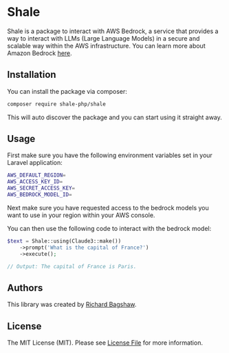 # Shale

Shale is a package to interact with AWS Bedrock, a service that provides a way to interact with LLMs (Large Language Models) in a secure and scalable way within the AWS infrastructure. You can learn more about Amazon Bedrock [here](https://aws.amazon.com/bedrock/).

## Installation 

You can install the package via composer:

```bash
composer require shale-php/shale
```

This will auto discover the package and you can start using it straight away.

## Usage

First make sure you have the following environment variables set in your Laravel application:

```bash
AWS_DEFAULT_REGION=
AWS_ACCESS_KEY_ID=
AWS_SECRET_ACCESS_KEY=
AWS_BEDROCK_MODEL_ID=
```

Next make sure you have requested access to the bedrock models you want to use in your region within your AWS console.

You can then use the following code to interact with the bedrock model:

```php
$text = Shale::using(Claude3::make())
    ->prompt('What is the capital of France?')
    ->execute();

// Output: The capital of France is Paris.
```

## Authors

This library was created by [Richard Bagshaw](https://www.richardbagshaw.co.uk).

## License

The MIT License (MIT). Please see [License File](LICENSE) for more information.
